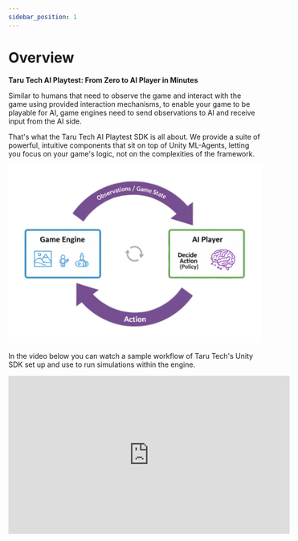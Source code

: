 ```yaml
---
sidebar_position: 1
---
```


# Overview


**Taru Tech AI Playtest: From Zero to AI Player in Minutes**

Similar to humans that need to observe the game and interact with the game using provided interaction mechanisms, to enable your game to be playable for AI, game engines need to send observations to AI and receive input from the AI side. 

That's what the Taru Tech AI Playtest SDK is all about. We provide a suite of powerful, intuitive components that sit on top of Unity ML-Agents, letting you focus on your game's logic, not on the complexities of the framework.

![Process diagram](./Diagram_AI_process.png)

In the video below you can watch a sample workflow of Taru Tech's Unity SDK set up and use to run simulations within the engine.

<div>
    <iframe width="560" height="315" src="https://www.youtube.com/embed/tOeJvs7yQeI?si=WenwE0xCmAWmggYv" title="YouTube video player" frameborder="0" allow="accelerometer; autoplay; clipboard-write; encrypted-media; gyroscope; picture-in-picture; web-share" referrerpolicy="strict-origin-when-cross-origin" allowfullscreen></iframe>
</div>